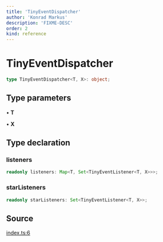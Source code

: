 ```yaml
---
title: 'TinyEventDispatcher'
author: 'Konrad Markus'
description: 'FIXME-DESC'
order: 2
kind: reference
---
```


# TinyEventDispatcher

```ts
type TinyEventDispatcher<T, X>: object;
```

## Type parameters

• **T**

• **X**

## Type declaration

### listeners

```ts
readonly listeners: Map<T, Set<TinyEventListener<T, X>>>;
```

### starListeners

```ts
readonly starListeners: Set<TinyEventListener<T, X>>;
```

## Source

[index.ts:6](https://github.com/konkerdotdev/tiny-event-fp/blob/35c286bc511870798a7f3d70c0cc704e7c0c0006/src/index.ts#L6)
